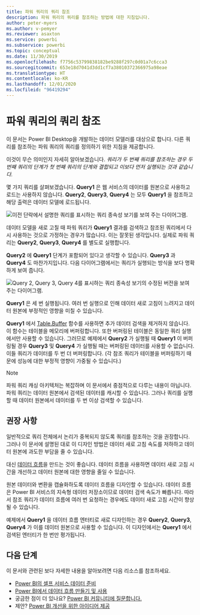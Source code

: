 ```yaml
---
title: 파워 쿼리의 쿼리 참조
description: 파워 쿼리의 쿼리를 참조하는 방법에 대한 지침입니다.
author: peter-myers
ms.author: v-pemyer
ms.reviewer: asaxton
ms.service: powerbi
ms.subservice: powerbi
ms.topic: conceptual
ms.date: 11/30/2019
ms.openlocfilehash: f7756c53799838182be9288f297c0d01a7c6cca3
ms.sourcegitcommit: 653e18d7041d3dd1cf7a38010372366975a98eae
ms.translationtype: HT
ms.contentlocale: ko-KR
ms.lasthandoff: 12/01/2020
ms.locfileid: "96419294"
---
```

# <a name="referencing-power-query-queries"></a>파워 쿼리의 쿼리 참조

이 문서는 Power BI Desktop을 개발하는 데이터 모델러를 대상으로 합니다. 다른 쿼리를 참조하는 파워 쿼리의 쿼리를 정의하기 위한 지침을 제공합니다.

이것이 무슨 의미인지 자세히 알아보겠습니다. _쿼리가 두 번째 쿼리를 참조하는 경우 두 번째 쿼리의 단계가 첫 번째 쿼리의 단계와 결합되고 이보다 먼저 실행되는 것과 같습니다._

몇 가지 쿼리를 살펴보겠습니다. **Query1** 은 웹 서비스의 데이터를 원본으로 사용하고 로드는 사용하지 않습니다. **Query2**, **Query3**, **Query4** 는 모두 **Query1** 을 참조하고 해당 출력은 데이터 모델에 로드됩니다.

![이전 단락에서 설명한 쿼리를 표시하는 쿼리 종속성 보기를 보여 주는 다이어그램.](media/power-query-referenced-queries/query-dependencies-web-service.png)

데이터 모델을 새로 고칠 때 파워 쿼리가 **Query1** 결과를 검색하고 참조된 쿼리에서 다시 사용하는 것으로 가정하는 경우가 많습니다. 이는 잘못된 생각입니다. 실제로 파워 쿼리는 **Query2**, **Query3**, **Query4** 를 별도로 실행합니다.

**Query2** 에 **Query1** 단계가 포함되어 있다고 생각할 수 있습니다. **Query3** 과 **Query4** 도 마찬가지입니다. 다음 다이어그램에서는 쿼리가 실행되는 방식을 보다 명확하게 보여 줍니다.

![Query 2, Query 3, Query 4를 표시하는 쿼리 종속성 보기의 수정된 버전을 보여 주는 다이어그램.](media/power-query-referenced-queries/query-dependencies-web-service-concept.png)

**Query1** 은 세 번 실행됩니다. 여러 번 실행으로 인해 데이터 새로 고침이 느려지고 데이터 원본에 부정적인 영향을 미칠 수 있습니다.

**Query1** 에서 [Table.Buffer](/powerquery-m/table-buffer) 함수를 사용하면 추가 데이터 검색을 제거하지 않습니다. 이 함수는 테이블을 메모리에 버퍼링합니다. 또한 버퍼링된 테이블은 동일한 쿼리 실행에서만 사용할 수 있습니다. 그러므로 예제에서 **Query2** 가 실행될 때 **Query1** 이 버퍼링될 경우 **Query3** 및 **Query4** 가 실행될 때는 버퍼링된 데이터를 사용할 수 없습니다. 이들 쿼리가 데이터를 두 번 더 버퍼링합니다. (각 참조 쿼리가 테이블을 버퍼링하기 때문에 성능에 대한 부정적 영향이 가중될 수 있습니다.)

> [!NOTE]
> 파워 쿼리 캐싱 아키텍처는 복잡하며 이 문서에서 중점적으로 다루는 내용이 아닙니다. 파워 쿼리는 데이터 원본에서 검색된 데이터를 캐시할 수 있습니다. 그러나 쿼리를 실행할 때 데이터 원본에서 데이터를 두 번 이상 검색할 수 있습니다.

## <a name="recommendations"></a>권장 사항

일반적으로 쿼리 전체에서 논리가 중복되지 않도록 쿼리를 참조하는 것을 권장합니다. 그러나 이 문서에 설명된 대로 이 디자인 방법은 데이터 새로 고침 속도를 저하하고 데이터 원본에 과도한 부담을 줄 수 있습니다.

대신 [데이터 흐름](../transform-model/dataflows/dataflows-introduction-self-service.md)을 만드는 것이 좋습니다. 데이터 흐름을 사용하면 데이터 새로 고침 시간을 개선하고 데이터 원본에 대한 영향을 줄일 수 있습니다.

원본 데이터와 변환을 캡슐화하도록 데이터 흐름을 디자인할 수 있습니다. 데이터 흐름은 Power BI 서비스의 지속형 데이터 저장소이므로 데이터 검색 속도가 빠릅니다. 따라서 참조 쿼리가 데이터 흐름에 여러 번 요청하는 경우에도 데이터 새로 고침 시간이 향상될 수 있습니다.

예제에서 **Query1** 을 데이터 흐름 엔터티로 새로 디자인하는 경우 **Query2**, **Query3**, **Query4** 가 이를 데이터 원본으로 사용할 수 있습니다. 이 디자인에서는 **Query1** 에서 검색된 엔터티가 한 번만 평가됩니다.

## <a name="next-steps"></a>다음 단계

이 문서와 관련된 보다 자세한 내용을 알아보려면 다음 리소스를 참조하세요.

- [Power BI의 셀프 서비스 데이터 준비](../transform-model/dataflows/dataflows-introduction-self-service.md)
- [Power BI에서 데이터 흐름 만들기 및 사용](../transform-model/dataflows/dataflows-create.md)
- 궁금한 점이 더 있나요? [Power BI 커뮤니티에 질문합니다.](https://community.powerbi.com/)
- 제안? [Power BI 개선을 위한 아이디어 제공](https://ideas.powerbi.com/)